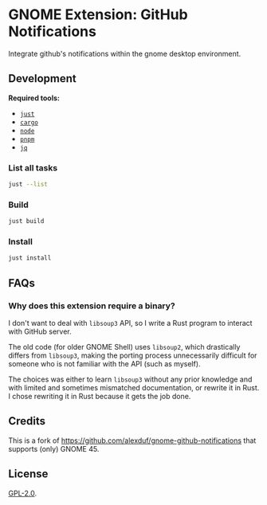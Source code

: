 # GNOME Extension: GitHub Notifications

Integrate github's notifications within the gnome desktop environment.

## Development

**Required tools:**
* [`just`](https://just.systems/)
* [`cargo`](https://www.rust-lang.org/)
* [`node`](https://nodejs.org/)
* [`pnpm`](https://pnpm.io/)
* [`jq`](https://jqlang.github.io/jq/)

### List all tasks

```sh
just --list
```

### Build

```sh
just build
```

### Install

```sh
just install
```

## FAQs

### Why does this extension require a binary?

I don't want to deal with `libsoup3` API, so I write a Rust program to interact with GitHub server.

The old code (for older GNOME Shell) uses `libsoup2`, which drastically differs from `libsoup3`, making the porting process unnecessarily difficult for someone who is not familiar with the API (such as myself).

The choices was either to learn `libsoup3` without any prior knowledge and with limited and sometimes mismatched documentation, or rewrite it in Rust. I chose rewriting it in Rust because it gets the job done.

## Credits

This is a fork of https://github.com/alexduf/gnome-github-notifications that supports (only) GNOME 45.

## License

[GPL-2.0](https://github.com/KSXGitHub/gnome-shell-extension-github-notifications/blob/master/LICENSE).
